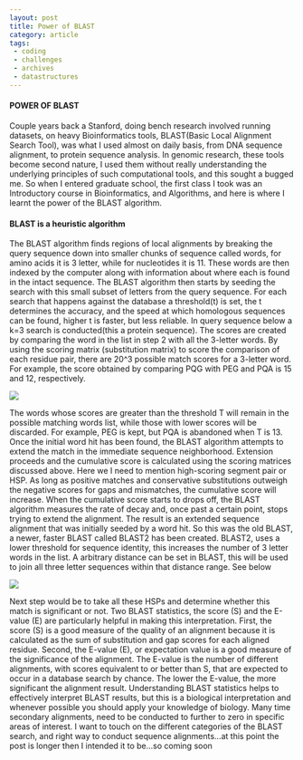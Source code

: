 ```yaml
---
layout: post
title: Power of BLAST
category: article
tags:
 - coding
 - challenges
 - archives
 - datastructures
---
```


<!-- <!DOCTYPE html> -->
<html lang="en">
<head>
	<meta charset="UTF-8">
	<title>Power of BLAST</title>
</head>
<body>
	<h4>POWER OF BLAST</h4>
	<p>
	Couple years back a Stanford, doing bench research involved running datasets, on heavy Bioinformatics tools, 
	BLAST(Basic Local Alignment Search Tool), was what I used almost on daily basis, from DNA sequence alignment, 
	to protein sequence analysis. In genomic research, these tools become second nature, I used them without 
	really understanding the underlying principles of such computational tools, and this sought a bugged me.
  So when I entered graduate school, the first class I took was an Introductory course in Bioinformatics, and 
  Algorithms, and here is where I learnt the power of the BLAST algorithm.	
</p>
<h4>BLAST is a heuristic algorithm</h4>
<p>
  The BLAST algorithm finds regions of local alignments by breaking the query sequence down into smaller chunks of sequence called words, for amino acids it is 3 letter, while for nucleotides it is 11. These words are then indexed by the computer along with information about where each is found in the intact sequence. The BLAST algorithm then starts by seeding the search with this small subset of letters from the query sequence. 
   For each search that happens against the database a threshold(t) is set, the t determines the accuracy, and the speed at which homologous sequences can be found, higher t is faster, but less reliable.
In query sequence below a k=3 search is conducted(this a protein sequence). The scores are created by comparing the word in the list in step 2 with all the 3-letter words. By using the scoring matrix (substitution matrix) to score the comparison of each residue pair, there are 20^3 possible match scores for a 3-letter word. For example, the score obtained by comparing PQG with PEG and PQA is 15 and 12, respectively.      

</p>
<img src = "https://upload.wikimedia.org/wikipedia/commons/5/56/Query_word.jpg">
<p> 
  The words whose scores are greater than the threshold T will remain in the possible matching words list, while those with lower scores will be discarded. For example, PEG is kept, but PQA is abandoned when T is 13.
Once the initial word hit has been found, the BLAST algorithm attempts to extend the match in the immediate sequence neighborhood. Extension proceeds and the cumulative score is calculated using the scoring matrices discussed above.
Here we I need to mention high-scoring segment pair or HSP.  As long as positive matches and conservative substitutions outweigh the negative scores for gaps and mismatches, the cumulative score will increase. When the cumulative score starts to drops off, the BLAST algorithm measures the rate of decay and, once past a certain point, stops trying to extend the alignment. The result is an extended sequence alignment that was initially seeded by a word hit. So this was the old BLAST, a newer, faster BLAST called BLAST2 has been created. 
BLAST2, uses a lower threshold for sequence identity, this increases the number of 3 letter words in the list. A arbitrary distance can be set in BLAST, this will be used to join all three letter sequences within that distance range. See below

</p>
<img src = "https://upload.wikimedia.org/wikipedia/en/8/84/Neighbor_HSP.jpg">
<p>
Next step would be to take all these HSPs and determine whether this match is significant or not. Two BLAST statistics, the score (S) and the E-value (E) are particularly helpful in making this interpretation. First, the score (S) is a good measure of the quality of an alignment because it is calculated as the sum of substitution and gap scores for each aligned residue. Second, the E-value (E), or expectation value is a good measure of the significance of the alignment. The E-value is the number of different alignments, with scores equivalent to or better than S, that are expected to occur in a database search by chance. The lower the E-value, the more significant the alignment result.
Understanding BLAST statistics helps to effectively interpret BLAST results, but this is a biological interpretation and whenever possible you should apply your knowledge of biology. Many time secondary alignments, need to be conducted to further to zero in specific areas of interest.
I want to touch on the different categories of the BLAST search, and right way to conduct sequence alignments…at this point the post is longer then I intended it to be...so coming soon

</p>


 
</body>
</html>

